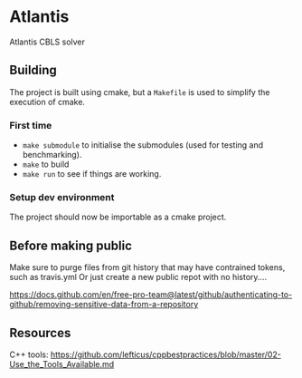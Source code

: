 # Atlantis
Atlantis CBLS solver

## Building
The project is built using cmake, but a `Makefile` is used to simplify the execution of cmake.

### First time
- `make submodule` to initialise the submodules (used for testing and benchmarking).
- `make` to build
- `make run` to see if things are working.

### Setup dev environment
The project should now be importable as a cmake project.


## Before making public
Make sure to purge files from git history that may have contrained tokens, such as travis.yml
Or just create a new public repot with no history....

https://docs.github.com/en/free-pro-team@latest/github/authenticating-to-github/removing-sensitive-data-from-a-repository



## Resources

C++ tools: https://github.com/lefticus/cppbestpractices/blob/master/02-Use_the_Tools_Available.md
